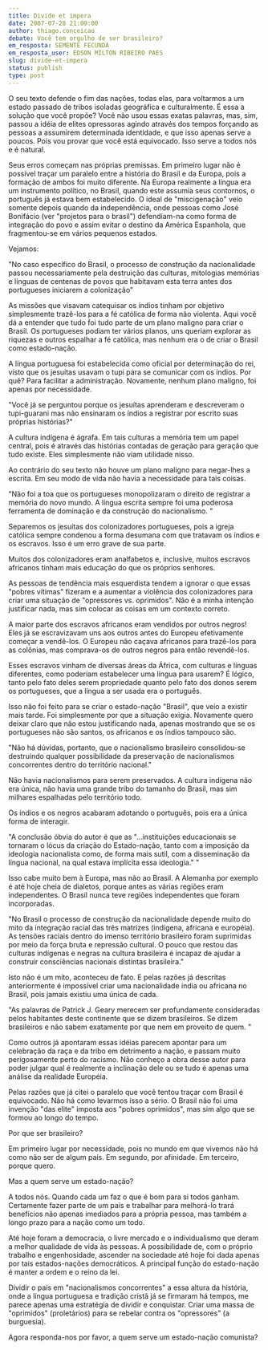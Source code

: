```yaml
---
title: Divide et impera
date: 2007-07-28 21:00:00
author: thiago.conceicao
debate: Você tem orgulho de ser brasileiro?
em_resposta: SEMENTE FECUNDA
em_resposta_user: EDSON MILTON RIBEIRO PAES
slug: divide-et-impera
status: publish 
type: post
---
```


O seu texto defende o fim das nações, todas elas, para voltarmos a um estado passado de tribos isoladas geográfica e culturalmente. É essa a solução que você propõe? Você não usou essas exatas palavras, mas, sim, passou a idéia de elites opressoras agindo através dos tempos forçando as pessoas a assumirem determinada identidade, e que isso apenas serve a poucos. Pois vou provar que você está equivocado. Isso serve a todos nós e é natural.  

Seus erros começam nas próprias premissas. Em primeiro lugar não é possível traçar um paralelo entre a história do Brasil e da Europa, pois a formação de ambos foi muito diferente. Na Europa realmente a língua era um instrumento político, no Brasil, quando este assumia seus contornos, o português já estava bem estabelecido. O ideal de "miscigenação" veio somente depois quando da independência, onde pessoas como José Bonifácio (ver "projetos para o brasil") defendiam-na como forma de integração do povo e assim evitar o destino da América Espanhola, que fragmentou-se em vários pequenos estados.  

Vejamos:  

"No caso específico do Brasil, o processo de construção da nacionalidade passou necessariamente pela destruição das culturas, mitologias memórias e línguas de centenas de povos que habitavam esta terra antes dos portugueses iniciarem a colonização"   

As missões que visavam catequisar os índios tinham por objetivo simplesmente trazê-los para a fé católica de forma não violenta. Aqui você dá a entender que tudo foi tudo parte de um plano maligno para criar o Brasil. Os portugueses podiam ter vários planos, uns queriam explorar as riquezas e outros espalhar a fé católica, mas nenhum era o de criar o Brasil como estado-nação.  

A língua portuguesa foi estabelecida como oficial por determinação do rei, visto que os jesuítas usavam o tupi para se comunicar com os índios. Por quê? Para facilitar a administração. Novamente, nenhum plano maligno, foi apenas por necessidade.  

"Você já se perguntou porque os jesuítas aprenderam e descreveram o tupi-guarani mas não ensinaram os índios a registrar por escrito suas próprias histórias?"  

A cultura indígena é ágrafa. Em tais culturas a memória tem um papel central, pois é através das histórias contadas de geração para geração que tudo existe. Eles simplesmente não viam utilidade nisso.  

Ao contrário do seu texto não houve um plano maligno para negar-lhes a escrita. Em seu modo de vida não havia a necessidade para tais coisas.  

"Não foi a toa que os portugueses monopolizaram o direito de registrar a memória do novo mundo. A língua escrita sempre foi uma poderosa ferramenta de dominação e da construção do nacionalismo. "  

Separemos os jesuítas dos colonizadores portugueses, pois a igreja católica sempre condenou a forma desumana com que tratavam os índios e os escravos. Isso é um erro grave de sua parte.  

Muitos dos colonizadores eram analfabetos e, inclusive, muitos escravos africanos tinham mais educação do que os próprios senhores.   

As pessoas de tendência mais esquerdista tendem a ignorar o que essas "pobres vítimas" fizeram e a aumentar a violência dos colonizadores para criar uma situação de "opressores vs. oprimidos". Não é a minha intenção justificar nada, mas sim colocar as coisas em um contexto correto.  

A maior parte dos escravos africanos eram vendidos por outros negros! Eles já se escravizavam uns aos outros antes do Europeu efetivamente começar a vendê-los. O Europeu não caçava africanos para trazê-los para as colônias, mas comprava-os de outros negros para então revendê-los.  

Esses escravos vinham de diversas áreas da África, com culturas e línguas diferentes, como poderiam estabelecer uma língua para usarem? É lógico, tanto pelo fato deles serem propriedade quanto pelo fato dos donos serem os portugueses, que a língua a ser usada era o português.  

Isso não foi feito para se criar o estado-nação "Brasil", que veio a existir mais tarde. Foi simplesmente por que a situação exigia. Novamente quero deixar claro que não estou justificando nada, apenas mostrando que se os portugueses não são santos, os africanos e os índios tampouco são.  

"Não há dúvidas, portanto, que o nacionalismo brasileiro consolidou-se destruindo qualquer possibilidade da preservação de nacionalismos concorrentes dentro do território nacional."  

Não havia nacionalismos para serem preservados. A cultura indígena não era única, não havia uma grande tribo do tamanho do Brasil, mas sim milhares espalhadas pelo território todo.  

Os índios e os negros acabaram adotando o português, pois era a única forma de interagir.  

"A conclusão óbvia do autor é que as "...instituições educacionais se tornaram o lócus da criação do Estado-nação, tanto com a imposição da ideologia nacionalista como, de forma mais sutil, com a disseminação da língua nacional, na qual estava implícita essa ideologia." "  

Isso cabe muito bem à Europa, mas não ao Brasil. A Alemanha por exemplo é até hoje cheia de dialetos, porque antes as várias regiões eram independentes. O Brasil nunca teve regiões independentes que foram incorporadas.  

"No Brasil o processo de construção da nacionalidade depende muito do mito da integração racial das três matrizes (indígena, africana e européia). As tensões raciais dentro do imenso território brasileiro foram suprimidas por meio da força bruta e repressão cultural. O pouco que restou das culturas indígenas e negras na cultura brasileira é incapaz de ajudar a construir consciências nacionais distintas brasileira."  

Isto não é um mito, aconteceu de fato. E pelas razões já descritas anteriormente é impossível criar uma nacionalidade índia ou africana no Brasil, pois jamais existiu uma única de cada.  

"As palavras de Patrick J. Geary merecem ser profundamente consideradas pelos habitantes deste continente que se dizem brasileiros. Se dizem brasileiros e não sabem exatamente por que nem em proveito de quem. "  

Como outros já apontaram essas idéias parecem apontar para um celebração da raça e da tribo em detrimento a nação, e passam muito perigosamente perto do racismo. Não conheço a obra desse autor para poder julgar qual é realmente a inclinação dele ou se tudo é apenas uma análise da realidade Européia.  

Pelas razões que já citei o paralelo que você tentou traçar com Brasil é equivocado. Não há como levarmos isso a sério. O Brasil não foi uma invenção "das elite" imposta aos "pobres oprimidos", mas sim algo que se formou ao longo do tempo.  

Por que ser brasileiro?   

Em primeiro lugar por necessidade, pois no mundo em que vivemos não há como não ser de algum país. Em segundo, por afinidade. Em terceiro, porque quero.  

Mas a quem serve um estado-nação?  

A todos nós. Quando cada um faz o que é bom para si todos ganham. Certamente fazer parte de um país e trabalhar para melhorá-lo trará benefícios não apenas imediados para a própria pessoa, mas também a longo prazo para a nação como um todo.  

Até hoje foram a democracia, o livre mercado e o individualismo que deram a melhor qualidade de vida às pessoas. A possibilidade de, com o próprio trabalho e engenhosidade, ascender na sociedade até hoje foi dada apenas por tais estados-nações democráticos. A principal função do estado-nação é manter a ordem e o reino da lei.  

Dividir o país em "nacionalismos concorrentes" a essa altura da história, onde a língua portuguesa e tradição cristã já se firmaram há tempos, me parece apenas uma estratégia de dividir e conquistar. Criar uma massa de "oprimidos" (proletários) para se rebelar contra os "opressores" (a burguesia).   

Agora responda-nos por favor, a quem serve um estado-nação comunista?
